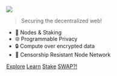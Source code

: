 <img src="_media/logo-blk.png" class="center">

> Securing the decentralized web!

- 🚀 Nodes & Staking
- 🌐 Programmable Privacy
- 🔒 Compute over encrypted data
- 📶 Censorship Resistant Node Network

<div class="buttons">
  <a href="https://www.puzzle.report"><span>Explore</span></a>
  <a href="#/readme"><span>Learn</span></a>
  <a href="#/stake"><span>Stake</span></a>
  <a href="https://secretswap.io"><span>SWAP?!</span></a>
</div>
